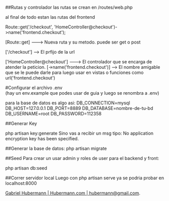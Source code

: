 

##Rutas y controlador
las rutas se crean en /routes/web.php

al final de todo estan las rutas del frontend

Route::get('/checkout', 'HomeController@checkout')->name('frontend.checkout');

[Route::get] ---> Nueva ruta y su metodo. puede ser get o post

['/checkout'] --> El prfijo de la url

['HomeController@checkout']  ---> El controlador que se encarga de atender la peticion.
[->name('frontend.checkout')]  --> El nombre amigable que se le puede darle para luego usar en vistas o funciones como url('frontend.checkout')



#Configurar el archivo .env  
(hay un env.example que podes usar de guia y luego se renombra a .env)

para la base de datos es algo asi:
DB_CONNECTION=mysql
DB_HOST=127.0.0.1
DB_PORT=8889
DB_DATABASE=nombre-de-tu-bd
DB_USERNAME=root
DB_PASSWORD=112358

##Generar Key

php artisan key:generate
Sino vas a recibir un msg tipo: No application encryption key has been specified.

##Generar la base de datos:
php artisan migrate

##Seed
Para crear un usar admin y roles de user para el backend y front:

php artisan db:seed

##Correr servidor local
Luego con php artisan serve ya se podria probar en localhost:8000



[Gabriel Hubermann | Hubermann.com | hubermann@gmail.com](hubermann.com).










